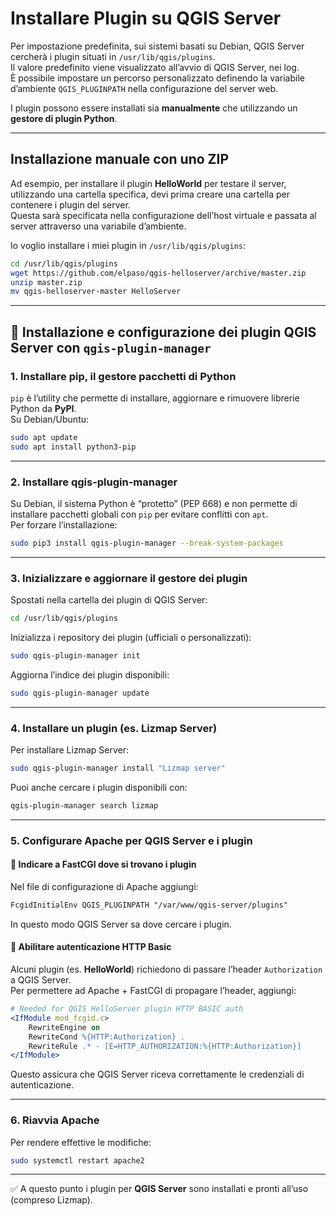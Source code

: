 # Installare Plugin su QGIS Server

Per impostazione predefinita, sui sistemi basati su Debian, QGIS Server cercherà i plugin situati in `/usr/lib/qgis/plugins`.  
Il valore predefinito viene visualizzato all’avvio di QGIS Server, nei log.  
È possibile impostare un percorso personalizzato definendo la variabile d’ambiente `QGIS_PLUGINPATH` nella configurazione del server web.  

I plugin possono essere installati sia **manualmente** che utilizzando un **gestore di plugin Python**.

---

## Installazione manuale con uno ZIP

Ad esempio, per installare il plugin **HelloWorld** per testare il server, utilizzando una cartella specifica, devi prima creare una cartella per contenere i plugin del server.  
Questa sarà specificata nella configurazione dell’host virtuale e passata al server attraverso una variabile d’ambiente.  

Io voglio installare i miei plugin in `/usr/lib/qgis/plugins`:  

```bash
cd /usr/lib/qgis/plugins
wget https://github.com/elpaso/qgis-helloserver/archive/master.zip
unzip master.zip
mv qgis-helloserver-master HelloServer
```

---

## 🔧 Installazione e configurazione dei plugin QGIS Server con `qgis-plugin-manager`

### 1. Installare **pip**, il gestore pacchetti di Python  
`pip` è l’utility che permette di installare, aggiornare e rimuovere librerie Python da **PyPI**.  
Su Debian/Ubuntu:  

```bash
sudo apt update
sudo apt install python3-pip
```

---

### 2. Installare **qgis-plugin-manager**  
Su Debian, il sistema Python è “protetto” (PEP 668) e non permette di installare pacchetti globali con `pip` per evitare conflitti con `apt`.  
Per forzare l’installazione:  

```bash
sudo pip3 install qgis-plugin-manager --break-system-packages
```

---

### 3. Inizializzare e aggiornare il gestore dei plugin  
Spostati nella cartella dei plugin di QGIS Server:  

```bash
cd /usr/lib/qgis/plugins
```

Inizializza i repository dei plugin (ufficiali o personalizzati):  

```bash
sudo qgis-plugin-manager init
```

Aggiorna l’indice dei plugin disponibili:  

```bash
sudo qgis-plugin-manager update
```

---

### 4. Installare un plugin (es. Lizmap Server)  
Per installare Lizmap Server:  

```bash
sudo qgis-plugin-manager install "Lizmap server"
```

Puoi anche cercare i plugin disponibili con:  

```bash
qgis-plugin-manager search lizmap
```

---

### 5. Configurare Apache per QGIS Server e i plugin  

#### 🔹 Indicare a FastCGI dove si trovano i plugin  
Nel file di configurazione di Apache aggiungi:  

```apache
FcgidInitialEnv QGIS_PLUGINPATH "/var/www/qgis-server/plugins"
```

In questo modo QGIS Server sa dove cercare i plugin.  

#### 🔹 Abilitare autenticazione HTTP Basic  
Alcuni plugin (es. **HelloWorld**) richiedono di passare l’header `Authorization` a QGIS Server.  
Per permettere ad Apache + FastCGI di propagare l’header, aggiungi:  

```apache
# Needed for QGIS HelloServer plugin HTTP BASIC auth
<IfModule mod_fcgid.c>
    RewriteEngine on
    RewriteCond %{HTTP:Authorization} .
    RewriteRule .* - [E=HTTP_AUTHORIZATION:%{HTTP:Authorization}]
</IfModule>
```

Questo assicura che QGIS Server riceva correttamente le credenziali di autenticazione.  

---

### 6. Riavvia Apache  
Per rendere effettive le modifiche:  

```bash
sudo systemctl restart apache2
```

---

✅ A questo punto i plugin per **QGIS Server** sono installati e pronti all’uso (compreso Lizmap).
